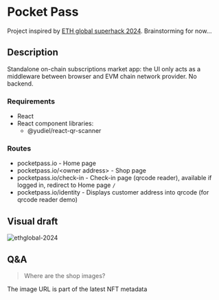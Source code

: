 # Pocket Pass

Project inspired by [ETH global superhack 2024](https://ethglobal.com/events/superhack2024). Brainstorming for now...

## Description

Standalone on-chain subscriptions market app: the UI only acts as a middleware between browser and EVM chain network provider. No backend. 

### Requirements

- React
- React component libraries:
  - @yudiel/react-qr-scanner

### Routes

- pocketpass.io - Home page
- pocketpass.io/\<owner address\> - Shop page
- pocketpass.io/check-in - Check-in page (qrcode reader), available if logged in, redirect to Home page `/`
- pocketpass.io/identity - Displays customer address into qrcode (for qrcode reader demo)

## Visual draft

![ethglobal-2024](https://github.com/user-attachments/assets/b7fa34b3-4367-456b-930b-16863c0b1748)

## Q&A

> Where are the shop images?
> 
The image URL is part of the latest NFT metadata
